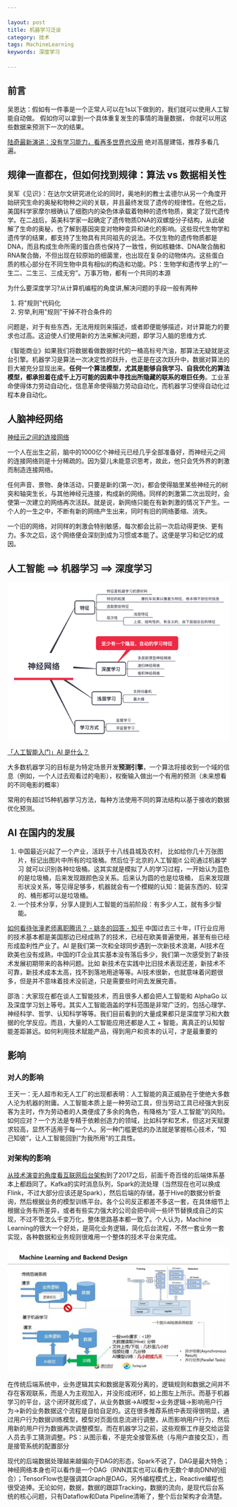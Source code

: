 ```yaml
---

layout: post
title: 机器学习泛谈
category: 技术
tags: MachineLearning
keywords: 深度学习

---
```



## 前言

吴恩达：假如有一件事是一个正常人可以在1s以下做到的，我们就可以使用人工智能自动做。 假如你可以拿到一个具体重复发生的事情的海量数据， 你就可以用这些数据来预测下一次的结果。 

[陆奇最新演讲：没有学习能力，看再多世界也没用](https://mp.weixin.qq.com/s?__biz=MzIxNTAzNzU0Ng==&mid=2654628648&idx=1&sn=e8d8f9d2389a2f6b4069fd3642360320&chksm=8c50a82dbb27213b04d7b28bf5e94980b477ce16d3cf0078fc315fd654af159b4903df8a779a&mpshare=1&scene=1&srcid=#rd) 绝对高屋建瓴，推荐多看几遍。

## 规律一直都在，但如何找到规律：算法 vs 数据相关性

吴军《见识》：在达尔文研究进化论的同时，奥地利的教士孟德尔从另一个角度开始研究生命的奥秘和物种之间的关联，并且最终发现了遗传的规律性。在他之后，美国科学家摩尔根确认了细胞内的染色体承载着物种的遗传物质，奠定了现代遗传学。在二战后，英美科学家一起确定了遗传物质DNA的双螺旋分子结构，从此破解了生命的奥秘，也了解到基因突变对物种变异和进化的影响。这些现代生物学和遗传学的结果，都支持了生物具有共同祖先的说法。不仅生物的遗传物质都是DNA，而且构成生命所需的蛋白质也保持了一致性，例如核糖体、DNA聚合酶和RNA聚合酶，不但出现在较原始的细菌里，也出现在复杂的动物体内。这些蛋白质的核心部分在不同生物中具有相似的构造和功能。PS：生物学和遗传学上的“一生二、二生三、三成无穷”。万事万物，都有一个共同的本源


为什么要深度学习?从计算机编程的角度讲,解决问题的手段一般有两种

1. 将"规则"代码化
2. 穷举,利用"规则"干掉不符合条件的

问题是，对于有些东西，无法用规则来描述，或者即便能够描述，对计算能力的要求也过高。这迫使人们使用新的方法来解决问题，即学习人脑的思维方式.

《智能商业》如果我们将数据看做数据时代的一桶高标号汽油，那算法无疑就是这台引擎。机器学习是算法一次决定性的跃升，也正是在这次跃升中，数据对算法的巨大被充分显现出来。**任何一个算法模型，尤其是能够自我学习、自我优化的算法模型，都承担着在成千上万可能的因素中寻找出所隐藏的联系的艰巨任务**。工业革命使得体力劳动自动化，信息革命使得脑力劳动自动化，而机器学习使得自动化过程本身自动化。



## 人脑神经网络

[神经元之间的连接网络](http://www.xlzx.com/cgi/xr_html/articles/NLP/2796.html)

一个人在出生之前，脑中的1000亿个神经元已经几乎全部准备好，而神经元之间的连接网络则是十分稀疏的。因为婴儿未能意识思考，故此，他只会凭外界的刺激而制造连接网络。

任何声音、景物、身体活动，只要是新的(第一次)，都会使得脑里某些神经元的树突和轴突生长，与其他神经元连接，构成新的网络。同样的刺激第二次出现时，会使第一次建立的网络再次活跃。就是说，新网络只能在有新刺激的情况下产生。一个人的一生之中，不断有新的网络产生出来，同时有旧的网络萎缩、消失。

一个旧的网络，对同样的刺激会特别敏感，每次都会比前一次启动得更快、更有力。多次之后，这个网络便会深刻到成为习惯或本能了。这便是学习和记忆的成因。



## 人工智能 ==> 机器学习 ==> 深度学习

![](/public/upload/algorithm/neural_network.png)

[「人工智能入门」AI 是什么？](https://zhuanlan.zhihu.com/p/24919118)

大多数机器学习的目标是为特定场景开发**预测引擎**，一个算法将接收到一个域的信息（例如，一个人过去观看过的电影），权衡输入做出一个有用的预测（未来想看的不同电影的概率）

常用的有超过15种机器学习方法，每种方法使用不同的算法结构以基于接收的数据优化预测。



## AI 在国内的发展


1. 中国最近兴起了一个产业，活跃于十八线县城及农村， 比如给你几十万张图片，标记出图片中所有的垃圾桶。然后位于北京的人工智能it 公司通过机器学习 就可以识别各种垃圾桶。这其实就是模拟了人的学习过程，一开始认为蓝色的是垃圾桶，后来发现跟颜色没关系。后来认为圆的也是垃圾桶， 后来发现跟形状没关系，等见得足够多，机器就会有一个模糊的认知：能装东西的、较深的、桶形都可以是垃圾桶。
2. 一个技术分享，分享人提到人工智能的当前阶段：有多少人工，就有多少智能。

[如何看待张潼老师离职腾讯？ - 姚冬的回答 - 知乎](https://www.zhihu.com/question/307359849/answer/566414432) 中国过去三十年，IT行业应用的技术基本都是美国那边已经成熟了的技术，已经在欧美普遍使用，甚至有些已经形成盈利性产业了。AI 是我们第一次和全球同步遇到一次新技术浪潮，AI技术在欧美也没有成熟，中国的IT企业其实基本没有落后多少，我们第一次感受到了新技术发展初期带来的各种问题。比如 新技术在实践中比旧技术表现还差，新技术不可靠，新技术成本太高，找不到落地用途等等。AI技术很新，也就意味着问题很多，但是并不意味着技术没前途，只是需要些时间去发展完善。

邵浩：大家现在都在谈人工智能技术，而且很多人都会把人工智能和 AlphaGo 以及深度学习划上等号。其实人工智能涵盖的学科范围是非常广泛的，包括心理学、神经科学、哲学、认知科学等等。我们目前看到的大量成果都只是深度学习和大数据的化学反应。而且，大量的人工智能应用还都是人工 + 智能，离真正的认知智能差距甚远。如何利用技术赋能产品，得到用户和资本的认可，才是最重要的

## 影响

### 对人的影响

王天一：无人超市和无人工厂的出现都表明：人工智能的真正威胁在于使绝大多数人沦为机器的附庸。人工智能本质上是一种劳动工具，但当劳动工具已经强大到反客为主时，作为劳动者的人类便成了多余的角色，有降格为“亚人工智能”的风险。如何应对？一个方法是专精于依赖创造力的领域，比如科学和艺术，但这对天赋要求较高，显然不适用于每一个人。另一种门槛更低的办法就是掌握核心技术，“知己知彼”，让人工智能回到“为我所用”的工具性。 

### 对架构的影响

[从技术演变的角度看互联网后台架构](https://mp.weixin.qq.com/s/7Qc8irbh0rz43OPWKbO2Ag)到了2017之后，前面千奇百怪的后端体系基本上都趋同了。Kafka的实时消息队列，Spark的流处理（当然现在也可以换成Flink，不过大部分应该还是Spark），然后后端的存储，基于Hive的数据分析查询，然后根据业务的模型训练平台。各个公司反正都差不多这一套，在具体细节上根据业务有所差异，或者有些实力强大的公司会把中间一些环节替换成自己的实现，不过不管怎么千变万化，整体思路基本都一致了。个人认为，Machine Learning的很大一个好处，是简化业务逻辑，简化后台流程，不然一套业务一套实现，各种数据和业务规则很难用一个整体的技术平台来完成。

![](/public/upload/algorithm/machine_learning_on_architecture.JPG)

在传统后端系统中，业务逻辑其实和数据是客观分离的，逻辑规则和数据之间并不存在客观联系，而是人为主观加入，并没形成闭环，如上图左上所示。而基于机器学习的平台，这个闭环就形成了，从业务数据->AI模型->业务逻辑->影响用户行为->新的业务数据这个流程是自给自足的。这在很多推荐系统中表现得很明显，通过用户行为数据训练模型，模型对页面信息流进行调整，从而影响用户行为，然后用新的用户行为数据再次调整模型。而在机器学习之前，这些观察工作是交给运营人员去手工猜测调整。PS：从图示看，不是完全接管系统（与用户直接交互），而是接管系统的配置部分

现代的后端数据处理越来越偏向于DAG的形态，Spark不说了，DAG是最大特色；神经网络本身也可以看作是一个DAG（RNN其实也可以看作无数个单向DNN的组合）；TensorFlow也是强调其Graph是DAG，另外编程模式上，Reactive编程也很受追捧。无论如何，数据，数据的跟踪Tracking，数据的流向，是现代后台系统的核心问题，只有Dataflow和Data Pipeline清晰了，整个后台架构才会清楚。




